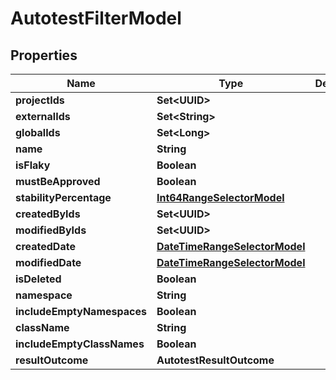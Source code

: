 

# AutotestFilterModel


## Properties

| Name | Type | Description | Notes |
|------------ | ------------- | ------------- | -------------|
|**projectIds** | **Set&lt;UUID&gt;** |  |  [optional] |
|**externalIds** | **Set&lt;String&gt;** |  |  [optional] |
|**globalIds** | **Set&lt;Long&gt;** |  |  [optional] |
|**name** | **String** |  |  [optional] |
|**isFlaky** | **Boolean** |  |  [optional] |
|**mustBeApproved** | **Boolean** |  |  [optional] |
|**stabilityPercentage** | [**Int64RangeSelectorModel**](Int64RangeSelectorModel.md) |  |  [optional] |
|**createdByIds** | **Set&lt;UUID&gt;** |  |  [optional] |
|**modifiedByIds** | **Set&lt;UUID&gt;** |  |  [optional] |
|**createdDate** | [**DateTimeRangeSelectorModel**](DateTimeRangeSelectorModel.md) |  |  [optional] |
|**modifiedDate** | [**DateTimeRangeSelectorModel**](DateTimeRangeSelectorModel.md) |  |  [optional] |
|**isDeleted** | **Boolean** |  |  [optional] |
|**namespace** | **String** |  |  [optional] |
|**includeEmptyNamespaces** | **Boolean** |  |  [optional] |
|**className** | **String** |  |  [optional] |
|**includeEmptyClassNames** | **Boolean** |  |  [optional] |
|**resultOutcome** | **AutotestResultOutcome** |  |  [optional] |



